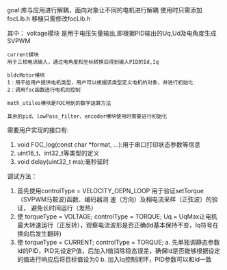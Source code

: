 goal:库与应用进行解耦，面向对象让不同的电机进行解耦
    使用时只需添加focLib.h
    移植只需修改focLib.h

其中：
    voltage模块
    是用于电压矢量输出,即根据PID输出的Uq,Ud及电角度生成SVPWM

    current模块
    用于三相电流输入，通过电角度和坐标转换后得到输入PID的Id,Iq

    bldcMotor模块
    1：用于给用户提供电机类型，用户可以根据该类型定义电机的对象，并进行初始化
    2：调用foc函数进行电机的控制

    math_utiles模块是FOC用到的数学运算方法

    其余的pid、lowPass_filter、encoder模块使用时需要进行初始化



需要用户实现的接口有:
1. void FOC_log(const char *format, ...):用于串口打印状态参数等信息
2. uint16_t、int32_t等类型的定义
3. void delay(uint32_t ms);毫秒延时



调试方法：
1. 首先使用controlType = VELOCITY_OEPN_LOOP  用于验证setTorque（SVPWM马鞍波)函数、编码器测 速（方向）及相电流采样（正弦波）的验证， 避免长时间运行（发热）
2. 使 torqueType = VOLTAGE; controlType = TORQUE; Uq = UqMax让电机最大转速运行（正反转），观察电流波形是否正确(Id基本保持不变，Iq符号在换向后发生翻转)
3. 使 torqueType = CURRENT; controlType = TORQUE;
a. 先单独调静态参数Id的PID，PID先设定P值，后加入I值消除稳态误差，确保Id是否能够根据设定的值进行响应后将目标值设为0
b. 加入Iq控制闭环，PID参数可以和Id一致
